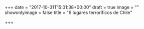 +++
date = "2017-10-31T15:01:38+00:00"
draft = true
image = ""
showonlyimage = false
title = "9 lugares terroríficos de Chile"

+++
